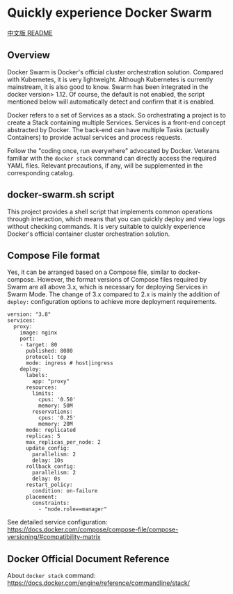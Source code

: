 # Quickly experience Docker Swarm

[中文版 README](README_zh.md)



## Overview

Docker Swarm is Docker's official cluster orchestration solution. Compared with Kubernetes, it is very lightweight. Although Kubernetes is currently mainstream, it is also good to know. Swarm has been integrated in the docker version> 1.12. Of course, the default is not enabled, the script mentioned below will automatically detect and confirm that it is enabled.

Docker refers to a set of Services as a stack. So orchestrating a project is to create a Stack containing multiple Services. Services is a front-end concept abstracted by Docker. The back-end can have multiple Tasks (actually Containers) to provide actual services and process requests.

Follow the "coding once, run everywhere" advocated by Docker. Veterans familiar with the `docker stack` command can directly access the required YAML files. Relevant precautions, if any, will be supplemented in the corresponding catalog.

## docker-swarm.sh script

This project provides a shell script that implements common operations through interaction, which means that you can quickly deploy and view logs without checking commands. It is very suitable to quickly experience Docker's official container cluster orchestration solution.

## Compose File format

Yes, it can be arranged based on a Compose file, similar to docker-compose. However, the format versions of Compose files required by Swarm are all above 3.x, which is necessary for deploying Services in Swarm Mode. The change of 3.x compared to 2.x is mainly the addition of `deploy:` configuration options to achieve more deployment requirements.

```
version: "3.8"
services:
  proxy:
    image: nginx
    port:
    - target: 80
      published: 8080
      protocol: tcp
      mode: ingress # host|ingress
    deploy:
      labels:
        app: "proxy"
      resources:
        limits:
          cpus: '0.50'
          memory: 50M
        reservations:
          cpus: '0.25'
          memory: 20M
      mode: replicated
      replicas: 5
      max_replicas_per_node: 2
      update_config:
        parallelism: 2
        delay: 10s
      rollback_config:
        parallelism: 2
        delay: 0s
      restart_policy:
        condition: on-failure
      placement:
        constraints:
          - "node.role==manager"
```

See detailed service configuration:
https://docs.docker.com/compose/compose-file/compose-versioning/#compatibility-matrix

## Docker Official Document Reference

About `docker stack` command:
https://docs.docker.com/engine/reference/commandline/stack/